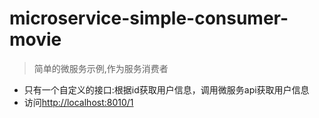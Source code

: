 # microservice-simple-consumer-movie

> 简单的微服务示例,作为服务消费者

* 只有一个自定义的接口:根据id获取用户信息，调用微服务api获取用户信息
* 访问[http://localhost:8010/1](http://localhost:8010/1)